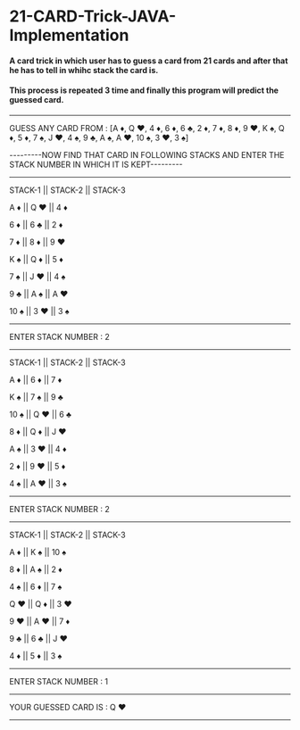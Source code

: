 # 21-CARD-Trick-JAVA-Implementation

#### A card trick in which user has to guess a card from 21 cards and after that he has to tell in whihc stack the card is.

#### This process is repeated 3 time and finally this program will predict the guessed card.

******************************************************************************************************************************


GUESS ANY CARD FROM : [A  ♦, Q  ♥, 4  ♦, 6  ♦, 6  ♣, 2  ♦, 7  ♦, 8  ♦, 9  ♥, K  ♠, Q  ♦, 5  ♦, 7  ♠, J  ♥, 4  ♠, 9  ♣, A  ♠, A  ♥, 10 ♠, 3  ♥, 3  ♠]

---------NOW FIND THAT CARD IN FOLLOWING STACKS AND ENTER THE STACK NUMBER IN WHICH IT IS KEPT---------

******************************************************************************************************************************

STACK-1		||		STACK-2		||		STACK-3

 A  ♦  		||		 Q  ♥  		||		 4  ♦
 
 6  ♦  		||		 6  ♣  		||		 2  ♦
 
 7  ♦  		||		 8  ♦  		||		 9  ♥
 
 K  ♠  		||		 Q  ♦  		||		 5  ♦
 
 7  ♠  		||		 J  ♥  		||		 4  ♠
 
 9  ♣  		||		 A  ♠  		||		 A  ♥
 
 10 ♠  		||		 3  ♥  		||		 3  ♠

******************************************************************************************************************************

ENTER STACK NUMBER : 
2

******************************************************************************************************************************

STACK-1		||		STACK-2		||		STACK-3

 A  ♦  		||		 6  ♦  		||		 7  ♦
 
 K  ♠  		||		 7  ♠  		||		 9  ♣
 
 10 ♠  		||		 Q  ♥  		||		 6  ♣
 
 8  ♦  		||		 Q  ♦  		||		 J  ♥
 
 A  ♠  		||		 3  ♥  		||		 4  ♦
 
 2  ♦  		||		 9  ♥  		||		 5  ♦
 
 4  ♠  		||		 A  ♥  		||		 3  ♠

******************************************************************************************************************************

ENTER STACK NUMBER : 
2

******************************************************************************************************************************


STACK-1		||		STACK-2		||		STACK-3

 A  ♦  		||		 K  ♠  		||		 10 ♠
 
 8  ♦  		||		 A  ♠  		||		 2  ♦
 
 4  ♠  		||		 6  ♦  		||		 7  ♠
 
 Q  ♥  		||		 Q  ♦  		||		 3  ♥
 
 9  ♥  		||		 A  ♥  		||		 7  ♦
 
 9  ♣  		||		 6  ♣  		||		 J  ♥
 
 4  ♦  		||		 5  ♦  		||		 3  ♠

******************************************************************************************************************************

ENTER STACK NUMBER : 
1

******************************************************************************************************************************

YOUR GUESSED CARD IS : Q  ♥


******************************************************************************************************************************
